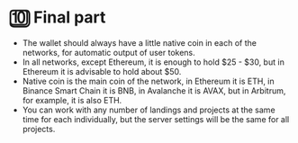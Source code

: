 # 🔟 Final part

* The wallet should always have a little native coin in each of the networks, for automatic output of user tokens.
* In all networks, except Ethereum, it is enough to hold $25 - $30, but in Ethereum it is advisable to hold about $50.
* Native coin is the main coin of the network, in Ethereum it is ETH, in Binance Smart Chain it is BNB, in Avalanche it is AVAX, but in Arbitrum, for example, it is also ETH.
* You can work with any number of landings and projects at the same time for each individually, but the server settings will be the same for all projects.

